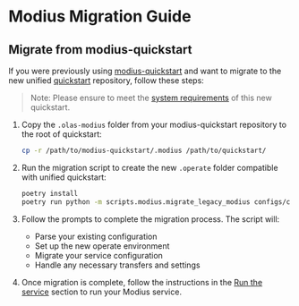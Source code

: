 # Modius Migration Guide

## Migrate from modius-quickstart

If you were previously using [modius-quickstart](https://github.com/valory-xyz/modius-quickstart) and want to migrate to the new unified [quickstart](https://github.com/valory-xyz/quickstart) repository, follow these steps:

> Note: Please ensure to meet the [system requirements](https://github.com/valory-xyz/quickstart/?tab=readme-ov-file#system-requirements) of this new quickstart.

1. Copy the `.olas-modius` folder from your modius-quickstart repository to the root of quickstart:

    ```bash
    cp -r /path/to/modius-quickstart/.modius /path/to/quickstart/
    ```

2. Run the migration script to create the new `.operate` folder compatible with unified quickstart:

    ```bash
    poetry install
    poetry run python -m scripts.modius.migrate_legacy_modius configs/config_modius.json
    ```

3. Follow the prompts to complete the migration process. The script will:
   - Parse your existing configuration
   - Set up the new operate environment
   - Migrate your service configuration
   - Handle any necessary transfers and settings

4. Once migration is complete, follow the instructions in the [Run the service](https://github.com/valory-xyz/quickstart#run-the-service) section to run your Modius service.